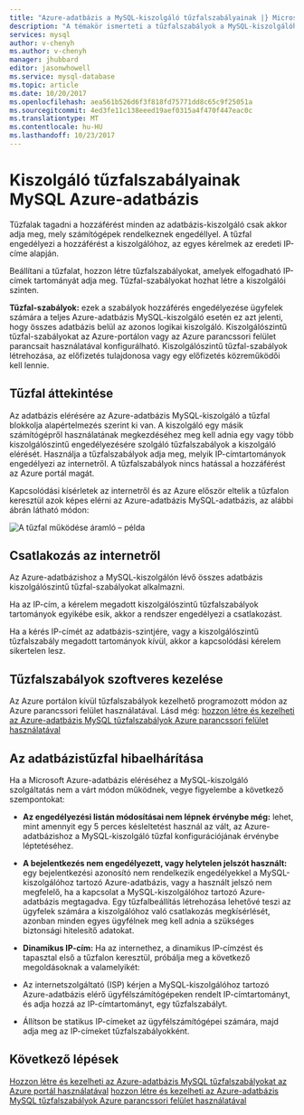 ```yaml
---
title: "Azure-adatbázis a MySQL-kiszolgáló tűzfalszabályainak |} Microsoft Docs"
description: "A témakör ismerteti a tűzfalszabályok a MySQL-kiszolgálóhoz tartozó Azure-adatbázis."
services: mysql
author: v-chenyh
ms.author: v-chenyh
manager: jhubbard
editor: jasonwhowell
ms.service: mysql-database
ms.topic: article
ms.date: 10/20/2017
ms.openlocfilehash: aea561b526d6f3f818fd75771dd8c65c9f25051a
ms.sourcegitcommit: 4ed3fe11c138eeed19aef0315a4f470f447eac0c
ms.translationtype: MT
ms.contentlocale: hu-HU
ms.lasthandoff: 10/23/2017
---
```

# <a name="azure-database-for-mysql-server-firewall-rules"></a>Kiszolgáló tűzfalszabályainak MySQL Azure-adatbázis
Tűzfalak tagadni a hozzáférést minden az adatbázis-kiszolgáló csak akkor adja meg, mely számítógépek rendelkeznek engedéllyel. A tűzfal engedélyezi a hozzáférést a kiszolgálóhoz, az egyes kérelmek az eredeti IP-címe alapján.

Beállítani a tűzfalat, hozzon létre tűzfalszabályokat, amelyek elfogadható IP-címek tartományát adja meg. Tűzfal-szabályokat hozhat létre a kiszolgálói szinten.

**Tűzfal-szabályok:** ezek a szabályok hozzáférés engedélyezése ügyfelek számára a teljes Azure-adatbázis MySQL-kiszolgáló esetén ez azt jelenti, hogy összes adatbázis belül az azonos logikai kiszolgáló. Kiszolgálószintű tűzfal-szabályokat az Azure-portálon vagy az Azure parancssori felület parancsait használatával konfigurálható. Kiszolgálószintű tűzfal-szabályok létrehozása, az előfizetés tulajdonosa vagy egy előfizetés közreműködői kell lennie.

## <a name="firewall-overview"></a>Tűzfal áttekintése
Az adatbázis elérésére az Azure-adatbázis MySQL-kiszolgáló a tűzfal blokkolja alapértelmezés szerint ki van. A kiszolgáló egy másik számítógépről használatának megkezdéséhez meg kell adnia egy vagy több kiszolgálószintű engedélyezésére szolgáló tűzfalszabályok a kiszolgáló elérését. Használja a tűzfalszabályok adja meg, melyik IP-címtartományok engedélyezi az internetről. A tűzfalszabályok nincs hatással a hozzáférést az Azure portál magát.

Kapcsolódási kísérletek az internetről és az Azure először eltelik a tűzfalon keresztül azok képes elérni az Azure-adatbázis MySQL-adatbázis, az alábbi ábrán látható módon:

![A tűzfal működése áramló – példa](./media/concepts-firewall-rules/1-firewall-concept.png)

## <a name="connecting-from-the-internet"></a>Csatlakozás az internetről
Az Azure-adatbázishoz a MySQL-kiszolgálón lévő összes adatbázis kiszolgálószintű tűzfal-szabályokat alkalmazni.

Ha az IP-cím, a kérelem megadott kiszolgálószintű tűzfalszabályok tartományok egyikébe esik, akkor a rendszer engedélyezi a csatlakozást.

Ha a kérés IP-címét az adatbázis-szintjére, vagy a kiszolgálószintű tűzfalszabály megadott tartományok kívül, akkor a kapcsolódási kérelem sikertelen lesz.

## <a name="programmatically-managing-firewall-rules"></a>Tűzfalszabályok szoftveres kezelése
Az Azure portálon kívül tűzfalszabályok kezelhető programozott módon az Azure parancssori felület használatával. Lásd még: [hozzon létre és kezelheti az Azure-adatbázis MySQL tűzfalszabályok Azure parancssori felület használatával](./howto-manage-firewall-using-cli.md)

## <a name="troubleshooting-the-database-firewall"></a>Az adatbázistűzfal hibaelhárítása
Ha a Microsoft Azure-adatbázis eléréséhez a MySQL-kiszolgáló szolgáltatás nem a várt módon működnek, vegye figyelembe a következő szempontokat:

* **Az engedélyezési listán módosításai nem lépnek érvénybe még:** lehet, mint amennyit egy 5 perces késleltetést használ az vált, az Azure-adatbázishoz a MySQL-kiszolgáló tűzfal konfigurációjának érvénybe léptetéséhez.

* **A bejelentkezés nem engedélyezett, vagy helytelen jelszót használt:** egy bejelentkezési azonosító nem rendelkezik engedélyekkel a MySQL-kiszolgálóhoz tartozó Azure-adatbázis, vagy a használt jelszó nem megfelelő, ha a kapcsolat a MySQL-kiszolgálóhoz tartozó Azure-adatbázis megtagadva. Egy tűzfalbeállítás létrehozása lehetővé teszi az ügyfelek számára a kiszolgálóhoz való csatlakozás megkísérlését, azonban minden egyes ügyfélnek meg kell adnia a szükséges biztonsági hitelesítő adatokat.

* **Dinamikus IP-cím:** Ha az internethez, a dinamikus IP-címzést és tapasztal első a tűzfalon keresztül, próbálja meg a következő megoldásoknak a valamelyikét:

* Az internetszolgáltató (ISP) kérjen a MySQL-kiszolgálóhoz tartozó Azure-adatbázis elérő ügyfélszámítógépeken rendelt IP-címtartományt, és adja hozzá az IP-címtartományt, egy tűzfalszabályt.

* Állítson be statikus IP-címeket az ügyfélszámítógépei számára, majd adja meg az IP-címeket tűzfalszabályokként.

## <a name="next-steps"></a>Következő lépések

[Hozzon létre és kezelheti az Azure-adatbázis MySQL tűzfalszabályokat az Azure portál használatával](./howto-manage-firewall-using-portal.md)
[hozzon létre és kezelheti az Azure-adatbázis MySQL tűzfalszabályok Azure parancssori felület használatával](./howto-manage-firewall-using-cli.md)
